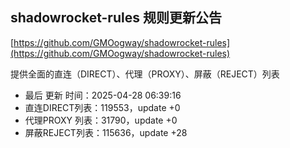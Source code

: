 ## shadowrocket-rules 规则更新公告

[https://github.com/GMOogway/shadowrocket-rules](https://github.com/GMOogway/shadowrocket-rules)

提供全面的直连（DIRECT）、代理（PROXY）、屏蔽（REJECT）列表
- 最后 更新 时间：2025-04-28 06:39:16
- 直连DIRECT列表：119553，update +0
- 代理PROXY 列表：31790，update +0
- 屏蔽REJECT列表：115636，update +28